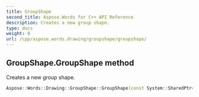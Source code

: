 ```yaml
---
title: GroupShape
second_title: Aspose.Words for C++ API Reference
description: Creates a new group shape. 
type: docs
weight: 0
url: /cpp/aspose.words.drawing/groupshape/groupshape/
---
```

## GroupShape.GroupShape method


Creates a new group shape.

```cpp
Aspose::Words::Drawing::GroupShape::GroupShape(const System::SharedPtr<Aspose::Words::DocumentBase> &doc)
```

